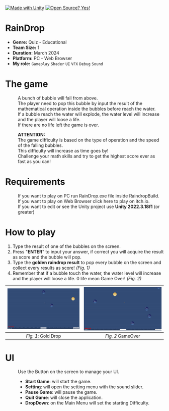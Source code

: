 [![Made with Unity](https://img.shields.io/badge/Made%20with-Unity-57b9d3.svg?style=flat&logo=unity)](https://www.unity.com)
[![Open Source? Yes!](https://badgen.net/badge/Open%20Source%20%3F/Yes%21/blue?icon=github)](https://github.com/AnthonyWithTh/RainDrop)

<h1>RainDrop</h1>

- **Genre:** Quiz - Educational<br />
- **Team Size:** 1<br />
- **Duration:** March 2024<br />
- **Platform:** PC - Web Browser <br />
- **My role:** `Gameplay` `Shader` `UI` `VFX` `Debug` `Sound` <br />

<h1>The game</h1>
<dl>
 <dd>
  
A bunch of bubble will fall from above. <br>
The player need to pop this bubble by input the result of the mathematical operation inside the bubbles before reach the water.<br>
If a bubble reach the water will explode, the water level will increase and the player will loose a life.<br>
If there are no life left the game is over.<br>

**ATTENTION:**<br>
The game difficulty is based on the type of operation and the speed of the falling bubbles.<br>
This difficulty will increase as time goes by! <br>
Challenge your math skills and try to get the highest score ever as fast as you can!<br>

 </dd>
</dl>


<h1>Requirements</h1>
<dl>
 <dd>

If you want to play on PC run RainDrop.exe file inside RaindropBuild.<br>
If you want to play on Web Browser click here to play on itch.io.<br>
If you want to edit or see the Unity project use **Unity 2022.3.18f1** (or greater)<br>

 </dd>
</dl>

<h1>How to play</h1>

1. Type the result of one of the bubbles on the screen.<br>
2. Press "**ENTER**" to input your answer, if correct you will acquire the result as score and the bubble will pop.<br>
3. Type the **golden raindrop result** to pop every bubble on the screen and collect every results as score! _(Fig. 1)_<br>
4. Remember that if a bubble touch the water, the water level will increase and the player will loose a life. 0 life mean Game Over! _(Fig. 2)_<br>

<div align="center">
 
|<img alt="GoldDrop" width="400" src="https://raw.githubusercontent.com/AnthonyWithTh/RainDrop/main/Gifs/GoldDrop.gif?token=GHSAT0AAAAAACTCDSDZYTVGAJZS4YBBEDDGZS4YLWQ">|<img alt="GoldDrop" width="400" src="https://raw.githubusercontent.com/AnthonyWithTh/RainDrop/main/Gifs/GameOver.gif?token=GHSAT0AAAAAACTCDSDZUNU327KE26XJUWSKZS4ZCTQ">|
|:---:|:---:|
|_Fig. 1_: Gold Drop|_Fig. 2_ GameOver|

</div>

<h1>UI</h1>
<dl>
 <dd>

Use the Button on the screen to manage your UI.<br>
* __Start Game__: will start the game.<br>
* __Setting__: will open the setting menu with the sound slider.<br>
* __Pause Game__: will pause the game.<br>
* __Quit Game__: will close the application.<br>
* __DropDown__: on the Main Menu will set the starting Difficulty.<br>

 </dd>
</dl>

